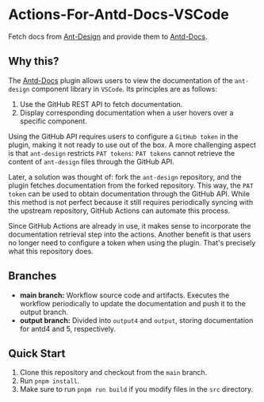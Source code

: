 # Actions-For-Antd-Docs-VSCode
Fetch docs from [Ant-Design](https://github.com/ant-design/ant-design) and provide them to [Antd-Docs](https://marketplace.visualstudio.com/items?itemName=jrr997.antd-docs).

## Why this?

The [Antd-Docs](https://marketplace.visualstudio.com/items?itemName=jrr997.antd-docs) plugin allows users to view the documentation of the `ant-design` component library in `VSCode`. Its principles are as follows:

1. Use the GitHub REST API to fetch documentation.
2. Display corresponding documentation when a user hovers over a specific component.

Using the GitHub API requires users to configure a `GitHub token` in the plugin, making it not ready to use out of the box. A more challenging aspect is that `ant-design` restricts `PAT tokens`: `PAT tokens` cannot retrieve the content of `ant-design` files through the GitHub API.

Later, a solution was thought of: fork the `ant-design` repository, and the plugin fetches documentation from the forked repository. This way, the `PAT token` can be used to obtain documentation through the GitHub API. While this method is not perfect because it still requires periodically syncing with the upstream repository, GitHub Actions can automate this process.

Since GitHub Actions are already in use, it makes sense to incorporate the documentation retrieval step into the actions. Another benefit is that users no longer need to configure a token when using the plugin. That's precisely what this repository does.

## Branches

- **main branch:** Workflow source code and artifacts. Executes the workflow periodically to update the documentation and push it to the output branch.
- **output branch:** Divided into `output4` and `output`, storing documentation for antd4 and 5, respectively.

## Quick Start

1. Clone this repository and checkout from the `main` branch.
2. Run `pnpm install`.
3. Make sure to run `pnpm run build` if you modify files in the `src` directory.